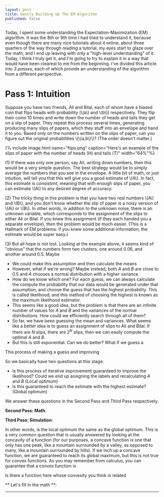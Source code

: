 ```yaml
---
layout: post
title: Gently Building Up The EM Algorithm
published: false
---
```


Today, I spent some understanding the Expectation-Maximization (EM) algorithm. It was the 8th or 9th time I had tried to understand it, because even though there are many nice tutorials about it online, about three quarters of the way through reading a tutorial, my eyes start to glaze over the math, and I end up leaving with only a "high-level understanding" of it. Today, I think I truly get it, and I'm going to try to explain it in a way that would have been clearest to me from the beginning. I've divided this article into _3 passes_, each of which provide an understanding of the algorithm from a different perspective.

# Pass 1: Intuition 

Suppose you have two friends, Ali and Bilal, each of whom have a biased coin that flips heads with probability (\\(a\\) and \\(b\\)) respectively. They flip their coins 10 times and write down the number of heads and tails they get on a slip of paper. They repeat this process several times, generating producing many slips of papers, which they stuff into an envelope and hand it to you. Based only on the numbers written on the slips of paper, can you figure out the original probabilities \\(\\{a,b\\}\\)? (The order doesn't matter.)

{% include image.html name="flips.png" caption="Here's an example of the slips of paper with the number of heads (H) and tails (T)" width="64%"%}

(1) If there was only one person, say Ali, writing down numbers, then this would be a very simple question. The best strategy would be to simply average the numbers that you see in the envelope. A little bit of math, or just intuition, will tell you that this will give you a good estimate of \\(A\\). In fact, this estimate is _consistent_, meaning that with enough slips of paper, you can estimate \\(A\\) to any desired degree of accuracy. 

(2) The tricky thing in this problem is that you have two real numbers \\(A\\) and \\(B\\), and you don't know whether the slip of paper is a noisy version of \\(A\\) or \\(B\\). In other words, in addition to the unknown noise, there is an unknown variable, which corresponds to the assignment of the slips to either Ali or Bilal. If you knew this assignment (if they each handed you a separate envelope), then the problem would be much easier. (This is a Hallmark of EM problems: if you knew some additional information, the estimate would be super easy.)

(3) But all hope is not lost. Looking at the example above, it seems kind of "obvious" that the numbers form two clusters, one around 0.06, and another around 0.5. Maybe  
- We could make this assumption and then calculate the means
- However, what if we're wrong? Maybe instead, both $A$ and $B$ are close to 0.5 and $A$ chooses a normal distribution with a higher variance
- How do we know which one? For each guess, we can always calculate the compute the probability that our data would be generated under that assumption, and choose the guess that has the highest probability. This is called likelihood, and this method of choosing the highest is known as the maximum likelihood estimator.
- This seems like a good idea, but the problem is that there are an infinite number of values for $A$ and $B$ and the variances of the normal distributions. How could we efficiently search through all of them?
- So far, we have been guessing the mean and variances. What seems like a better idea is to guess an assignment of slips to Ali and Bilal. If there are $N$ slips, there are $2^N$ slips, then we can easily compute the optimal $A$ and $B$. 
- But this is still exponential. Can we do better? What if we guess a
 
This process of making a guess and improving

So we basically have two questions at this stage:
* Is this process of iterative improvement guaranteed to improve the likelihood? Could we end up assigning the labels and recalculating $A$ and $B$ (Local optimum)
* Is this guaranteed to reach the estimate with the highest estimate? (Global optimum)

We answer these questions in the Second Pass and Third Pass respectively.

**Second Pass: Math**: 


**Third Pass: Simulation**: 

In other words, is the local optimum the same as the global optimum. This is a very common question that is usually answered by looking at the concavity of a function (for our purposes, a concave function is one that only has one peak, like a mountain surrounded by a valley, as opposed to many, like a mountain surrounded by hills). If we inch up a concave function, we are guaranteed to reach its global maximum, but this is not true for convex functions. As you may remember from calculus, you can guarantee that a convex function is 

Is there a function here whose convexity you think is related

** Let's fill in the math **:


** **  